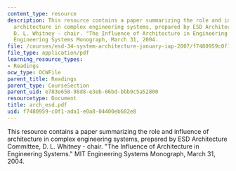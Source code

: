 ```yaml
---
content_type: resource
description: This resource contains a paper summarizing the role and influence of
  architecture in complex engineering systems, prepared by ESD Architecture Committee,
  D. L. Whitney - chair. "The Influence of Architecture in Engineering Systems." MIT
  Engineering Systems Monograph, March 31, 2004.
file: /courses/esd-34-system-architecture-january-iap-2007/f7480959c0f1ada1e0a804400eb682e8_arch_esd.pdf
file_type: application/pdf
learning_resource_types:
- Readings
ocw_type: OCWFile
parent_title: Readings
parent_type: CourseSection
parent_uid: e783e658-98d8-e3eb-06bd-bbb9c5a52800
resourcetype: Document
title: arch_esd.pdf
uid: f7480959-c0f1-ada1-e0a8-04400eb682e8
---
```

This resource contains a paper summarizing the role and influence of architecture in complex engineering systems, prepared by ESD Architecture Committee, D. L. Whitney - chair. "The Influence of Architecture in Engineering Systems." MIT Engineering Systems Monograph, March 31, 2004.


